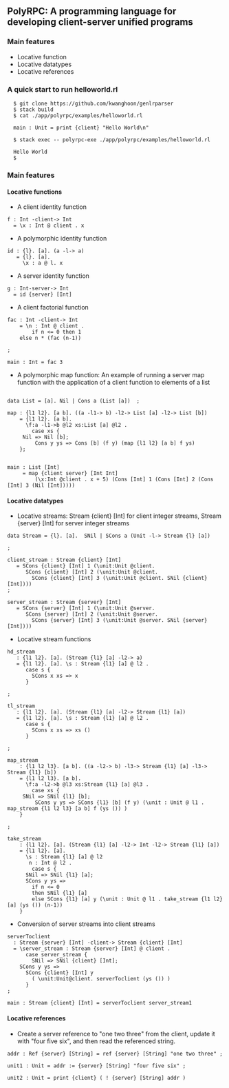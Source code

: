 ## PolyRPC: A programming language for developing client-server unified programs

### Main features
- Locative function 
- Locative datatypes
- Locative references

### A quick start to run helloworld.rl

~~~~
  $ git clone https://github.com/kwanghoon/genlrparser
  $ stack build
  $ cat ./app/polyrpc/examples/helloworld.rl
  
  main : Unit = print {client} "Hello World\n"

  $ stack exec -- polyrpc-exe ./app/polyrpc/examples/helloworld.rl
  
  Hello World
  $
~~~~

### Main features

#### Locative functions

- A client identity function 
~~~~
f : Int -client-> Int
  = \x : Int @ client . x
~~~~

- A polymorphic identity function 
~~~~
id : {l}. [a]. (a -l-> a)
   = {l}. [a].
     \x : a @ l. x
~~~~

- A server identity function 
~~~~
g : Int-server-> Int
  = id {server} [Int]
~~~~


- A client factorial function
~~~~
fac : Int -client-> Int
    = \n : Int @ client .
        if n <= 0 then 1
	else n * (fac (n-1))

;

main : Int = fac 3
~~~~

- A polymorphic map function: An example of running a server map function 
with the application of a client function to elements of a list
~~~~

data List = [a]. Nil | Cons a (List [a])  ;

map : {l1 l2}. [a b]. ((a -l1-> b) -l2-> List [a] -l2-> List [b])
    = {l1 l2}. [a b].
      \f:a -l1->b @l2 xs:List [a] @l2 .
        case xs {
	 Nil => Nil [b];
         Cons y ys => Cons [b] (f y) (map {l1 l2} [a b] f ys)
	};
	
	
main : List [Int] 
     = map {client server} [Int Int]
         (\x:Int @client . x + 5) (Cons [Int] 1 (Cons [Int] 2 (Cons [Int] 3 (Nil [Int]))))
~~~~

#### Locative datatypes

- Locative streams: Stream {client} [Int] for client integer streams, Stream {server} [Int] for server integer streams

~~~~
data Stream = {l}. [a].  SNil | SCons a (Unit -l-> Stream {l} [a]) 

;

client_stream : Stream {client} [Int]
   = SCons {client} [Int] 1 (\unit:Unit @client.
      SCons {client} [Int] 2 (\unit:Unit @client.
        SCons {client} [Int] 3 (\unit:Unit @client. SNil {client} [Int])))
;

server_stream : Stream {server} [Int]
   = SCons {server} [Int] 1 (\unit:Unit @server.
      SCons {server} [Int] 2 (\unit:Unit @server.
        SCons {server} [Int] 3 (\unit:Unit @server. SNil {server} [Int])))
~~~~

- Locative stream functions

~~~~
hd_stream
   : {l1 l2}. [a]. (Stream {l1} [a] -l2-> a)
   = {l1 l2}. [a]. \s : Stream {l1} [a] @ l2 .
      case s {
        SCons x xs => x
      }

;

tl_stream
   : {l1 l2}. [a]. (Stream {l1} [a] -l2-> Stream {l1} [a])
   = {l1 l2}. [a]. \s : Stream {l1} [a] @ l2 .
      case s {
        SCons x xs => xs ()
      }
      
;

map_stream
    : {l1 l2 l3}. [a b]. ((a -l2-> b) -l3-> Stream {l1} [a] -l3-> Stream {l1} [b])
    = {l1 l2 l3}. [a b].
      \f:a -l2->b @l3 xs:Stream {l1} [a] @l3 .
        case xs {
	 SNil => SNil {l1} [b];
         SCons y ys => SCons {l1} [b] (f y) (\unit : Unit @ l1 . map_stream {l1 l2 l3} [a b] f (ys ()) )
	}

;

take_stream
    : {l1 l2}. [a]. (Stream {l1} [a] -l2-> Int -l2-> Stream {l1} [a])
    = {l1 l2}. [a].
      \s : Stream {l1} [a] @ l2
       n : Int @ l2 .
        case s {
	  SNil => SNil {l1} [a];
	  SCons y ys =>
	    if n <= 0
	    then SNil {l1} [a]
	    else SCons {l1} [a] y (\unit : Unit @ l1 . take_stream {l1 l2} [a] (ys ()) (n-1))
	}
~~~~

- Conversion of server streams into client streams

~~~~
serverToclient
  : Stream {server} [Int] -client-> Stream {client} [Int]
  = \server_stream : Stream {server} [Int] @ client .
      case server_stream {
        SNil => SNil {client} [Int];
	SCons y ys =>
	  SCons {client} [Int] y
	    ( \unit:Unit@client. serverToclient (ys ()) )
      }
;

main : Stream {client} [Int] = serverToclient server_stream1
~~~~

#### Locative references

- Create a server reference to "one two three" from the client, update it with "four five six", and then read the referenced string. 
~~~~
addr : Ref {server} [String] = ref {server} [String] "one two three" ;

unit1 : Unit = addr := {server} [String] "four five six" ;

unit2 : Unit = print {client} ( ! {server} [String] addr )
~~~~


